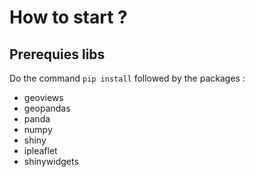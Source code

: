 # How to start ?
## Prerequies libs
Do the command ```pip install``` followed by the packages :
- geoviews
- geopandas
- panda
- numpy
- shiny
- ipleaflet
- shinywidgets
